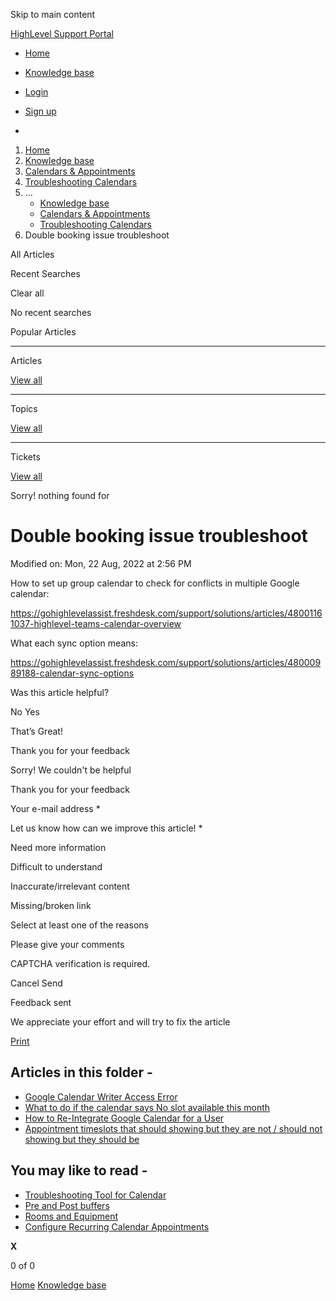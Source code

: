 Skip to main content

[ HighLevel Support Portal ](https://help.gohighlevel.com)

  * [ Home ](/support/home)
  * [ Knowledge base ](/support/solutions)

  * [Login](/support/login)
  * [Sign up](/support/signup)
  * 

  1. [Home](/support/home)
  2. [Knowledge base](/support/solutions)
  3. [Calendars & Appointments](/support/solutions/48000449585)
  4. [Troubleshooting Calendars](/support/solutions/folders/155000000689)
  5. ... 
     * [Knowledge base](/support/solutions)
     * [Calendars & Appointments](/support/solutions/48000449585)
     * [Troubleshooting Calendars](/support/solutions/folders/155000000689)
  6. Double booking issue troubleshoot

All  Articles 

Recent Searches

Clear all

No recent searches

Popular Articles

* * *

Articles

[View all](/support/search/solutions)

* * *

Topics

[View all](/support/search/topics)

* * *

Tickets

[View all](/support/search/tickets)

Sorry! nothing found for   

# Double booking issue troubleshoot

Modified on: Mon, 22 Aug, 2022 at 2:56 PM

How to set up group calendar to check for conflicts in multiple Google calendar:

<https://gohighlevelassist.freshdesk.com/support/solutions/articles/48001161037-highlevel-teams-calendar-overview>

What each sync option means:

<https://gohighlevelassist.freshdesk.com/support/solutions/articles/48000989188-calendar-sync-options>

Was this article helpful?

No  Yes 

That’s Great!

Thank you for your feedback

Sorry! We couldn't be helpful

Thank you for your feedback

Your e-mail address *

Let us know how can we improve this article! *

Need more information 

Difficult to understand 

Inaccurate/irrelevant content 

Missing/broken link 

Select at least one of the reasons 

Please give your comments 

CAPTCHA verification is required. 

Cancel  Send 

Feedback sent

We appreciate your effort and will try to fix the article

[Print](javascript:print\(\))

## Articles in this folder -

  * [Google Calendar Writer Access Error](/support/solutions/articles/48001064575-google-calendar-writer-access-error)
  * [What to do if the calendar says No slot available this month](/support/solutions/articles/48001180921-what-to-do-if-the-calendar-says-no-slot-available-this-month)
  * [How to Re-Integrate Google Calendar for a User](/support/solutions/articles/48001181302-how-to-re-integrate-google-calendar-for-a-user)
  * [Appointment timeslots that should showing but they are not / should not showing but they should be](/support/solutions/articles/48001181711-appointment-timeslots-that-should-showing-but-they-are-not-should-not-showing-but-they-should-be)

## You may like to read -

  * [Troubleshooting Tool for Calendar](/support/solutions/articles/155000003358-troubleshooting-tool-for-calendar)
  * [Pre and Post buffers](/support/solutions/articles/155000001019-pre-and-post-buffers)
  * [Rooms and Equipment](/support/solutions/articles/155000001377-rooms-and-equipment)
  * [Configure Recurring Calendar Appointments](/support/solutions/articles/48001230991-configure-recurring-calendar-appointments)

**X**

0 of 0 []()

[Home](/support/home) [Knowledge base](/support/solutions)
